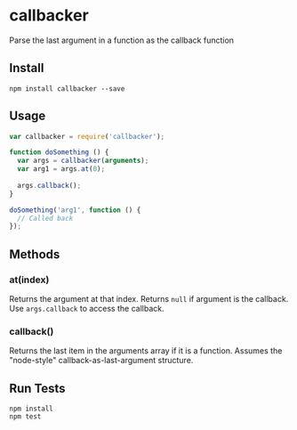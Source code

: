 # callbacker

Parse the last argument in a function as the callback function

## Install

```
npm install callbacker --save
```

## Usage

```js
var callbacker = require('callbacker');

function doSomething () {
  var args = callbacker(arguments);
  var arg1 = args.at(0);
  
  args.callback();
}

doSomething('arg1', function () {
  // Called back
});
```

## Methods

### at(index)

Returns the argument at that index. Returns `null` if argument is the callback. Use `args.callback` to access the callback.

### callback()

Returns the last item in the arguments array if it is a function. Assumes the "node-style" callback-as-last-argument structure.

## Run Tests

```
npm install
npm test
```